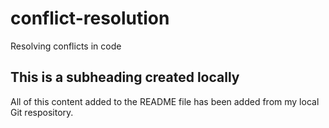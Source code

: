 # conflict-resolution
Resolving conflicts in code

## This is a subheading created locally

All of this content added to the README file has been added from my local Git respository.
